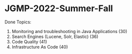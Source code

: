 # JGMP-2022-Summer-Fall

Done Topics:
1. Monitoring and troubleshooting in Java Applications (30)
2. Search Engines (Lucene, Solr, Elastic) (36)
3. Code Quality (41)
4. Infrastructure As Code (40)